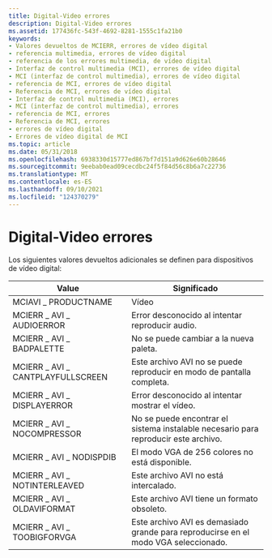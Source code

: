 ```yaml
---
title: Digital-Video errores
description: Digital-Video errores
ms.assetid: 177436fc-543f-4692-8281-1555c1fa21b0
keywords:
- Valores devueltos de MCIERR, errores de vídeo digital
- referencia multimedia, errores de vídeo digital
- referencia de los errores multimedia, de vídeo digital
- Interfaz de control multimedia (MCI), errores de vídeo digital
- MCI (interfaz de control multimedia), errores de vídeo digital
- referencia de MCI, errores de vídeo digital
- Referencia de MCI, errores de vídeo digital
- Interfaz de control multimedia (MCI), errores
- MCI (interfaz de control multimedia), errores
- referencia de MCI, errores
- Referencia de MCI, errores
- errores de vídeo digital
- Errores de vídeo digital de MCI
ms.topic: article
ms.date: 05/31/2018
ms.openlocfilehash: 6938330d15777ed867bf7d151a9d626e60b28646
ms.sourcegitcommit: 9eebab0ead09cecdbc24f5f84d56c8b6a7c22736
ms.translationtype: MT
ms.contentlocale: es-ES
ms.lasthandoff: 09/10/2021
ms.locfileid: "124370279"
---
```

# <a name="digital-video-errors"></a>Digital-Video errores

Los siguientes valores devueltos adicionales se definen para dispositivos de vídeo digital:



| Value                           | Significado                                                         |
|---------------------------------|-----------------------------------------------------------------|
| MCIAVI \_ PRODUCTNAME             | Vídeo                                                           |
| MCIERR \_ AVI \_ AUDIOERROR         | Error desconocido al intentar reproducir audio.                   |
| MCIERR \_ AVI \_ BADPALETTE         | No se puede cambiar a la nueva paleta.                                |
| MCIERR \_ AVI \_ CANTPLAYFULLSCREEN | Este archivo AVI no se puede reproducir en modo de pantalla completa.             |
| MCIERR \_ AVI \_ DISPLAYERROR       | Error desconocido al intentar mostrar el vídeo.                |
| MCIERR \_ AVI \_ NOCOMPRESSOR       | No se puede encontrar el sistema instalable necesario para reproducir este archivo.   |
| MCIERR \_ AVI \_ NODISPDIB          | El modo VGA de 256 colores no está disponible.                               |
| MCIERR \_ AVI \_ NOTINTERLEAVED     | Este archivo AVI no está intercalado.                               |
| MCIERR \_ AVI \_ OLDAVIFORMAT       | Este archivo AVI tiene un formato obsoleto.                         |
| MCIERR \_ AVI \_ TOOBIGFORVGA       | Este archivo AVI es demasiado grande para reproducirse en el modo VGA seleccionado. |



 

 

 




